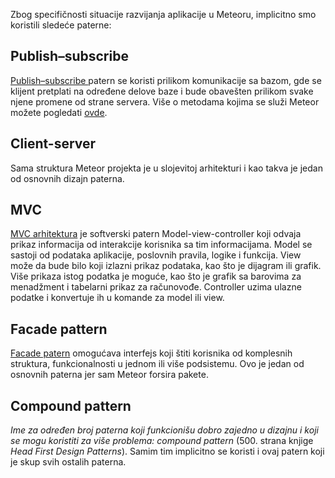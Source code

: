 Zbog specifičnosti situacije razvijanja aplikacije u Meteoru, implicitno smo koristili sledeće paterne:

 
 ## Publish–subscribe
 <a href="https://en.wikipedia.org/wiki/Publish%E2%80%93subscribe_pattern">Publish–subscribe </a> patern se koristi prilikom komunikacije sa bazom, gde se klijent pretplati na određene delove baze i bude obavešten prilikom svake njene promene od strane servera. Više o metodama kojima se služi Meteor možete pogledati <a href="https://docs.meteor.com/api/pubsub.html">ovde</a>.
 
 
 ## Client-server
 Sama struktura Meteor projekta je u slojevitoj arhitekturi i kao takva je jedan od osnovnih dizajn paterna.
 
 
## MVC
 <a href="https://sr.wikipedia.org/wiki/MVC_arhitektura">MVC arhitektura</a>  je softverski patern Model-view-controller koji odvaja prikaz informacija od interakcije korisnika sa tim informacijama. Model se sastoji od podataka aplikacije, poslovnih pravila, logike i funkcija. View može da bude bilo koji izlazni prikaz podataka, kao što je dijagram ili grafik. Više prikaza istog podatka je moguće, kao što je grafik sa barovima za menadžment i tabelarni prikaz za računovođe. Controller uzima ulazne podatke i konvertuje ih u komande za model ili view.
 
 
 ## Facade pattern
 <a href="http://www.dofactory.com/javascript/facade-design-pattern ">Facade patern</a> omogućava interfejs koji štiti korisnika od komplesnih struktura, funkcionalnosti u jednom ili više podsistemu. Ovo je jedan od osnovnih paterna jer sam Meteor forsira pakete.
 
 
 ## Compound pattern
 *Ime za određen broj paterna koji funkcionišu dobro zajedno u dizajnu i koji se mogu koristiti za više problema: compound pattern* (500. strana knjige *Head First Design Patterns*). Samim tim implicitno se koristi i ovaj patern koji je skup svih ostalih paterna.
